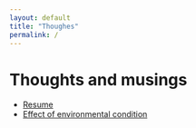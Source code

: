 ```yaml
---
layout: default
title: "Thoughes"
permalink: /
---
```


# Thoughts and musings
- [Resume](./resume)
- [Effect of environmental condition](./)